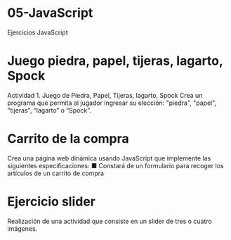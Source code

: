 # 05-JavaScript
Ejercicios JavaScript

# **Juego piedra, papel, tijeras, lagarto, Spock**

Actividad 1. Juego de Piedra, Papel, Tijeras, lagarto, Spock
Crea un programa que permita al jugador ingresar su elección: "piedra",
"papel", "tijeras", “lagarto” o “Spock”.

# **Carrito de la compra**

Crea una página web dinámica usando JavaScript que implemente las
siguientes especificaciones:
■ Constará de un formulario para recoger los artículos de un carrito de compra


# **Ejercicio slider**

Realización de una actividad que consiste en un slider de tres o cuatro imágenes.
